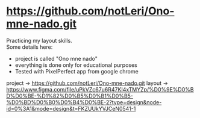 # https://github.com/notLeri/Ono-mne-nado.git

Practicing my layout skills.
<br> Some details here:
-   project is called "Ono mne nado"
-   everything is done only for educational purposes
-   Tested with PixelPerfect app from google chrome

project -> https://github.com/notLeri/Ono-mne-nado.git
layout -> https://www.figma.com/file/uPkVZc67u6R47KI4xTMYZp/%D0%9E%D0%BD%D0%BE-%D1%82%D0%B5%D0%B1%D0%B5-%D0%BD%D0%B0%D0%B4%D0%BE-2?type=design&node-id=0%3A1&mode=design&t=FKZUUkYVJCeN0541-1
